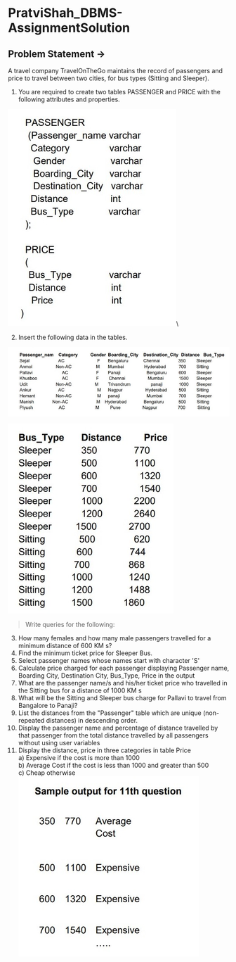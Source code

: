 # PratviShah_DBMS-AssignmentSolution
## Problem Statement →

A travel company TravelOnTheGo maintains the record of passengers and price to travel between two cities, for bus types (Sitting and Sleeper).
1) You are required to create two tables PASSENGER and PRICE with the following attributes and properties.

![Table](./image/table.jpg)\

2) Insert the following data in the tables.

![Value1](./image/value1.jpg)

![Value2](./image/value2.jpg)
> Write queries for the following:

3) How many females and how many male passengers travelled for a minimum distance of 600 KM s?
4) Find the minimum ticket price for Sleeper Bus. 
5) Select passenger names whose names start with character 'S' 
6) Calculate price charged for each passenger displaying Passenger name, Boarding City, Destination City, Bus_Type, Price in the output
7) What are the passenger name/s and his/her ticket price who travelled in the Sitting bus for a distance of 1000 KM s 
8) What will be the Sitting and Sleeper bus charge for Pallavi to travel from Bangalore to Panaji?
9) List the distances from the "Passenger" table which are unique (non-repeated distances) in descending order.
10) Display the passenger name and percentage of distance travelled by that passenger from the total distance travelled by all passengers without using user variables 
11) Display the distance, price in three categories in table Price\
a) Expensive if the cost is more than 1000\
b) Average Cost if the cost is less than 1000 and greater than 500\
c) Cheap otherwise\
![Output](./image/output.jpg)
